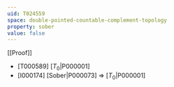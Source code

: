 ```yaml
---
uid: T024559
space: double-pointed-countable-complement-topology
property: sober
value: false
---
```

[[Proof]]

* [T000589] [$T_0$|P000001]
* [I000174] [Sober|P000073] => [$T_0$|P000001]

